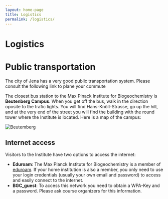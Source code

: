 ```yaml
---
layout: home-page
title: Logistics
permalink: /logistics/
---
```


# Logistics

# Public transportation
The city of Jena has a very good public transportation system. Please consult the following link to plane your commute
<a href="https://www.nahverkehr-jena.de/"><i class="fa fa-bus" aria-hidden="true"></i></a>

The closest bus station to the Max Plnack Institute for Biogeochemistry is **Beutenberg Campus**. When you get off the bus,
walk in the direction oposite to the trafic lights. You will find Hans-Knöll-Strasse, go up the
hill, and at the very end of the street you will find the building with the round tower where the Institute is located. 
Here is a map of the campus:

![Beutemberg](http://www.beutenberg.de/images/801ab24683/Campusplan_2013-500.gif) 

## Internet access
Visitors to the Institute have two options to access the internet:

* **Eduroam**: The Max Planck Institute for Biogeochemistry is a member of [eduroam](https://www.eduroam.org/). If your home institution is also a member, you only need to use your login credentials (usually your own email and password) to access and easily connect to the internet.
* **BGC_guest**: To access this network you need to obtain a WPA-Key and a password. Please ask course organizers for this information. 
